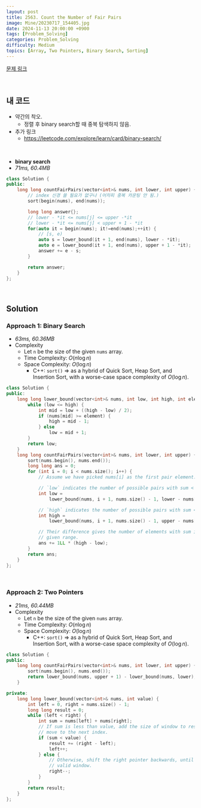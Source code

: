 ```yaml
---
layout: post
title: 2563. Count the Number of Fair Pairs
image: Mine/20230717_154405.jpg
date: 2024-11-13 20:00:00 +0900
tags: [Problem_Solving]
categories: Problem_Solving
difficulty: Medium
topics: [Array, Two Pointers, Binary Search, Sorting]
---
```


[문제 링크](https://leetcode.com/problems/count-the-number-of-fair-pairs/description/?envType=daily-question&envId=2024-11-13)

<br/>

## 내 코드
- 약간의 착오.
  - 정렬 후 binary search할 때 중복 탐색하지 않음.
- 추가 링크
  - https://leetcode.com/explore/learn/card/binary-search/

<br/>

- **binary search**
- *71ms, 60.4MB*

```cpp
class Solution {
public:
    long long countFairPairs(vector<int>& nums, int lower, int upper) {
        // index 신경 쓸 필요가 없구나 (어차피 중복 카운팅 안 됨.)
        sort(begin(nums), end(nums));

        long long answer{};
        // lower - *it <= nums[j] <= upper -*it
        // lower - *it <= nums[j] < upper + 1 - *it 
        for(auto it = begin(nums); it!=end(nums);++it) {
            // [s, e)
            auto s = lower_bound(it + 1, end(nums), lower - *it);
            auto e = lower_bound(it + 1, end(nums), upper + 1 - *it);
            answer += e - s;
        }

        return answer;
    }
};
```

<br/>

## Solution

### Approach 1: Binary Search
- *63ms, 60.36MB*
- Complexity
  - Let `n` be the size of the given `nums` array.
  - Time Complexity: $O(n \log n)$
  - Space Complexity: $O(\log n)$
    - C++: `sort()` $\Rightarrow$ as a hybrid of Quick Sort, Heap Sort, and Insertion Sort, with a worse-case space complexity of $O(\log n)$.

```cpp
class Solution {
public:
    long long lower_bound(vector<int>& nums, int low, int high, int element) {
        while (low <= high) {
            int mid = low + ((high - low) / 2);
            if (nums[mid] >= element) {
                high = mid - 1;
            } else
                low = mid + 1;
        }
        return low;
    }
    long long countFairPairs(vector<int>& nums, int lower, int upper) {
        sort(nums.begin(), nums.end());
        long long ans = 0;
        for (int i = 0; i < nums.size(); i++) {
            // Assume we have picked nums[i] as the first pair element.

            // `low` indicates the number of possible pairs with sum < lower.
            int low =
                lower_bound(nums, i + 1, nums.size() - 1, lower - nums[i]);

            // `high` indicates the number of possible pairs with sum <= upper.
            int high =
                lower_bound(nums, i + 1, nums.size() - 1, upper - nums[i] + 1);

            // Their difference gives the number of elements with sum in the
            // given range.
            ans += 1LL * (high - low);
        }
        return ans;
    }
};
```
<br/>

### Approach 2: Two Pointers
- *21ms, 60.44MB*
- Complexity
  - Let `n` be the size of the given `nums` array.
  - Time Complexity: $O(n \log n)$
  - Space Complexity: $O(\log n)$
    - C++: `sort()` $\Rightarrow$ as a hybrid of Quick Sort, Heap Sort, and Insertion Sort, with a worse-case space complexity of $O(\log n)$.

```cpp
class Solution {
public:
    long long countFairPairs(vector<int>& nums, int lower, int upper) {
        sort(nums.begin(), nums.end());
        return lower_bound(nums, upper + 1) - lower_bound(nums, lower);
    }

private:
    long long lower_bound(vector<int>& nums, int value) {
        int left = 0, right = nums.size() - 1;
        long long result = 0;
        while (left < right) {
            int sum = nums[left] + nums[right];
            // If sum is less than value, add the size of window to result and
            // move to the next index.
            if (sum < value) {
                result += (right - left);
                left++;
            } else {
                // Otherwise, shift the right pointer backwards, until we get a
                // valid window.
                right--;
            }
        }
        return result;
    }
};
```
<br/>
